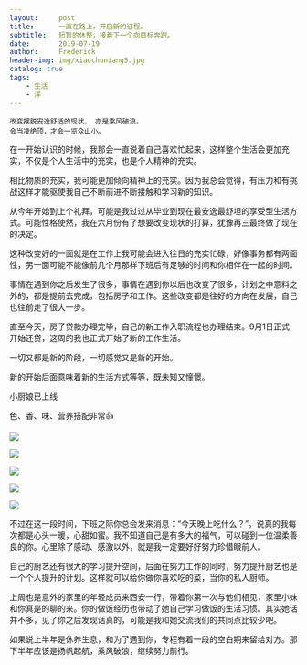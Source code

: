 ```yaml
---
layout:     post
title:      一直在路上，开启新的征程。
subtitle:   短暂的休整，接着下一个向目标奔跑。
date:       2019-07-19
author:     Frederick
header-img: img/xiaochuniang5.jpg
catalog: true
tags:
    - 生活
    - 洋
---
```



```
改变摆脱安逸舒适的现状， 亦是乘风破浪。
会当凌绝顶，才会一览众山小。
```

在一开始认识的时候，我那会一直说着自己喜欢忙起来，这样整个生活会更加充实，不仅是个人生活中的充实，也是个人精神的充实。

相比物质的充实，我可能更加倾向精神上的充实。因为我总会觉得，有压力和有挑战这样才能驱使我自己不断前进不断接触和学习新的知识。

从今年开始到上个礼拜，可能是我过过从毕业到现在最安逸最舒坦的享受型生活方式。可能性格使然，我在六月份有了想要改变现状的打算，犹豫再三最终做了现在的决定。

这种改变好的一面就是在工作上我可能会进入往日的充实忙碌，好像事务都有两面性，另一面可能不能像前几个月那样下班后有足够的时间和你相伴在一起的时间。

事情在遇到你之后发生了很多，事情在遇到你以后也改变了很多，计划之中意料之外的，都是提前去完成，包括房子和工作。这些改变都是往好的方向在发展，自己也往前走了很大一步。


直至今天，房子贷款办理完毕，自己的新工作入职流程也办理结束。9月1日正式开始还贷，这周的我也正式开始了新的工作生活。

一切又都是新的阶段，一切感觉又是新的开始。

新的开始后面意味着新的生活方式等等，既未知又憧憬。


小厨娘已上线

色、香、味、营养搭配非常👍

![](https://github.com/jimshou/jimshou.github.io/blob/master/img/xiaochuniang.jpeg?raw=true)

![](https://github.com/jimshou/jimshou.github.io/blob/master/img/xiaochuniang.jpeg1?raw=true)

![](https://github.com/jimshou/jimshou.github.io/blob/master/img/xiaochuniang.jpeg2?raw=true)

![](https://github.com/jimshou/jimshou.github.io/blob/master/img/xiaochuniang.jpeg3?raw=true)

![](https://github.com/jimshou/jimshou.github.io/blob/master/img/xiaochuniang.jpeg4?raw=true)

不过在这一段时间，下班之际你总会发来消息：“今天晚上吃什么？”。说真的我每次都是心头一暖，心甜如蜜。我不知道自己是有多大的福气，可以碰到一位温柔善良的你。心里除了感动、感激以外，就是我一定要好好努力珍惜眼前人。

自己的厨艺还有很大的学习提升空间，后面在努力工作的同时，努力提升厨艺也是一个个人提升的计划。这样就可以给你做你喜欢吃的菜，当你的私人厨师。

上周也是意外的家里的年轻成员来西安一行，带着你第一次与他们相见，家里小妹和你真是的聊的来。你的做饭经历也带动了她自己学习做饭的生活习惯。其实她话并不多，见了你之后发现话真的，可能是我和她交流我们的共同点比较少吧。

如果说上半年是休养生息，和为了遇到你，专程有着一段的空白期来留给对方。那下半年应该是扬帆起航，乘风破浪，继续努力前行。